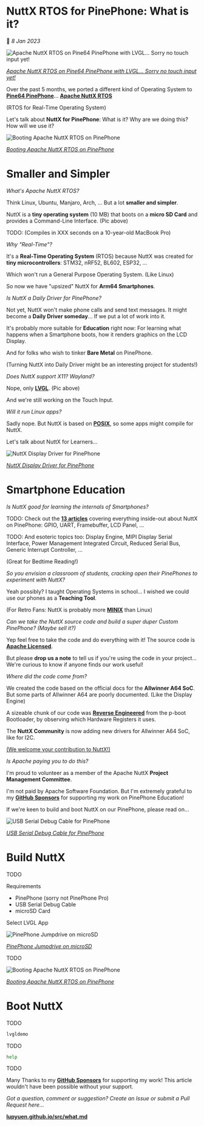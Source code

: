 # NuttX RTOS for PinePhone: What is it?

📝 _8 Jan 2023_

![Apache NuttX RTOS on Pine64 PinePhone with LVGL... Sorry no touch input yet!](https://lupyuen.github.io/images/what-title.jpg)

[_Apache NuttX RTOS on Pine64 PinePhone with LVGL... Sorry no touch input yet!_](https://gist.github.com/lupyuen/474b0546f213c25947105b6a0daa7c5b)

Over the past 5 months, we ported a different kind of Operating System to [__Pine64 PinePhone__](https://wiki.pine64.org/index.php/PinePhone)... [__Apache NuttX RTOS__](https://nuttx.apache.org/docs/latest/)

(RTOS for Real-Time Operating System)

Let's talk about __NuttX for PinePhone__: What is it? Why are we doing this? How will we use it?

![Booting Apache NuttX RTOS on PinePhone](https://lupyuen.github.io/images/fb-run.png)

[_Booting Apache NuttX RTOS on PinePhone_](https://gist.github.com/lupyuen/474b0546f213c25947105b6a0daa7c5b)

# Smaller and Simpler

_What's Apache NuttX RTOS?_

Think Linux, Ubuntu, Manjaro, Arch, ... But a lot __smaller and simpler__.

NuttX is a __tiny operating system__ (10 MB) that boots on a __micro SD Card__ and provides a Command-Line Interface. (Pic above)

TODO: (Compiles in XXX seconds on a 10-year-old MacBook Pro)

_Why "Real-Time"?_

It's a __Real-Time Operating System__ (RTOS) because NuttX was created for __tiny microcontrollers__: STM32, nRF52, BL602, ESP32, ...

Which won't run a General Purpose Operating System. (Like Linux)

So now we have "upsized" NuttX for __Arm64 Smartphones__.

_Is NuttX a Daily Driver for PinePhone?_

Not yet, NuttX won't make phone calls and send text messages. It might become a __Daily Driver someday__... If we put a lot of work into it.

It's probably more suitable for __Education__ right now: For learning what happens when a Smartphone boots, how it renders graphics on the LCD Display.

And for folks who wish to tinker __Bare Metal__ on PinePhone.

(Turning NuttX into Daily Driver might be an interesting project for students!)

_Does NuttX support X11? Wayland?_

Nope, only [__LVGL__](https://lupyuen.github.io/articles/fb#lvgl-graphics-library). (Pic above)

And we're still working on the Touch Input.

_Will it run Linux apps?_

Sadly nope. But NuttX is based on [__POSIX__](https://nuttx.apache.org/docs/latest/introduction/inviolables.html#strict-posix-compliance), so some apps might compile for NuttX.

Let's talk about NuttX for Learners...

![NuttX Display Driver for PinePhone](https://lupyuen.github.io/images/dsi3-steps.jpg)

[_NuttX Display Driver for PinePhone_](https://lupyuen.github.io/articles/dsi3#complete-display-driver-for-pinephone)

# Smartphone Education

_Is NuttX good for learning the internals of Smartphones?_

TODO: Check out the [__13 articles__](https://github.com/lupyuen/pinephone-nuttx#apache-nuttx-rtos-for-pinephone) covering everything inside-out about NuttX on PinePhone: GPIO, UART, Framebuffer, LCD Panel, ...

TODO: And esoteric topics too: Display Engine, MIPI Display Serial Interface, Power Management Integrated Circuit, Reduced Serial Bus, Generic Interrupt Controller, ...

(Great for Bedtime Reading!)

_So you envision a classroom of students, cracking open their PinePhones to experiment with NuttX?_

Yeah possibly? I taught Operating Systems in school... I wished we could use our phones as a __Teaching Tool__.

(For Retro Fans: NuttX is probably more [__MINIX__](https://www.minix3.org/) than Linux)

_Can we take the NuttX source code and build a super duper Custom PinePhone? (Maybe sell it?)_

Yep feel free to take the code and do everything with it! The source code is [__Apache Licensed__](https://github.com/apache/nuttx/blob/master/LICENSE).

But please __drop us a note__ to tell us if you're using the code in your project...  We're curious to know if anyone finds our work useful!

_Where did the code come from?_

We created the code based on the official docs for the __Allwinner A64 SoC__. But some parts of Allwinner A64 are poorly documented. (Like the Display Engine)

A sizeable chunk of our code was [__Reverse Engineered__](https://lupyuen.github.io/articles/de#appendix-initialising-the-allwinner-a64-display-engine) from the p-boot Bootloader, by observing which Hardware Registers it uses.

The __NuttX Community__ is now adding new drivers for Allwinner A64 SoC, like for I2C.

[(We welcome your contribution to NuttX!)](https://lupyuen.github.io/articles/pr)

_Is Apache paying you to do this?_

I'm proud to volunteer as a member of the Apache NuttX __Project Management Committee__.

I'm not paid by Apache Software Foundation. But I'm extremely grateful to my [__GitHub Sponsors__](https://github.com/sponsors/lupyuen) for supporting my work on PinePhone Education!

If we're keen to build and boot NuttX on our PinePhone, please read on...

![USB Serial Debug Cable for PinePhone](https://lupyuen.github.io/images/arm-uart2.jpg)

[_USB Serial Debug Cable for PinePhone_](https://wiki.pine64.org/index.php/PinePhone#Serial_console)

# Build NuttX

TODO

Requirements

-   PinePhone (sorry not PinePhone Pro)
-   USB Serial Debug Cable
-   microSD Card

Select LVGL App

![PinePhone Jumpdrive on microSD](https://lupyuen.github.io/images/arm-jumpdrive.png)

[_PinePhone Jumpdrive on microSD_](https://github.com/dreemurrs-embedded/Jumpdrive)

TODO

![Booting Apache NuttX RTOS on PinePhone](https://lupyuen.github.io/images/fb-run.png)

[_Booting Apache NuttX RTOS on PinePhone_](https://gist.github.com/lupyuen/474b0546f213c25947105b6a0daa7c5b)

# Boot NuttX

TODO

```bash
lvgldemo
```

TODO

```bash
help
```

TODO

Many Thanks to my [__GitHub Sponsors__](https://github.com/sponsors/lupyuen) for supporting my work! This article wouldn't have been possible without your support.

_Got a question, comment or suggestion? Create an Issue or submit a Pull Request here..._

[__lupyuen.github.io/src/what.md__](https://github.com/lupyuen/lupyuen.github.io/blob/master/src/what.md)
